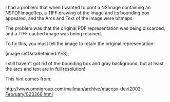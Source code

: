 I had a problem that when I wanted to print a NSImage containing an NSPDFImageRep, a TIFF drawing of the image and its bounding box appeared, and the Arcs and Text of the image were bitmaps.

The problem was that the original PDF representation was being discarded, and a TIFF cached image was being retained.  

To fix this, you must tell the image to retain the original representation:

[image setDataRetained:YES];

I still haven't got rid of the bounding box and gray background, but at least the arcs and text are in full resolution!

This hint comes from:

http://www.omnigroup.com/mailman/archive/macosx-dev/2002-February/023366.html
